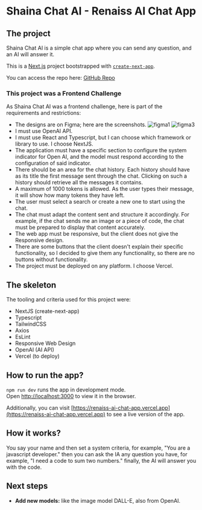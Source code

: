 # Shaina Chat AI - Renaiss AI Chat App

## The project
Shaina Chat AI is a simple chat app where you can send any question, and an AI will answer it. 

This is a [Next.js](https://nextjs.org/) project bootstrapped with [`create-next-app`](https://github.com/vercel/next.js/tree/canary/packages/create-next-app).

You can access the repo here: [GitHub Repo](https://github.com/nabigudi/renaiss-ai-chat-app)

### This project was a Frontend Challenge 
As Shaina Chat AI was a frontend challenge, here is part of the requirements and restrictions:
- The designs are on Figma; here are the screenshots.
![figma1](https://github.com/nabigudi/renaiss-ai-chat-app/assets/5604332/bdea2b02-f463-48dc-9c8f-8f857f087d6b)
![figma3](https://github.com/nabigudi/renaiss-ai-chat-app/assets/5604332/96a50e19-6fef-4ebf-851f-b4c56eda97eb)
- I must use OpenAI API.
- I must use React and Typescript, but I can choose which framework or library to use. I choose NextJS.
- The application must have a specific section to configure the system indicator for Open AI, and the model must respond according to the configuration of said indicator.
- There should be an area for the chat history. Each history should have as its title the first message sent through the chat. Clicking on such a history should retrieve all the messages it contains.
- A maximum of 1000 tokens is allowed. As the user types their message, it will show how many tokens they have left.
- The user must select a search or create a new one to start using the chat.
- The chat must adapt the content sent and structure it accordingly. For example, if the chat sends me an image or a piece of code, the chat must be prepared to display that content accurately.
- The web app must be responsive, but the client does not give the Responsive design.
- There are some buttons that the client doesn't explain their specific functionality, so I decided to give them any functionality, so there are no buttons without functionality.
- The project must be deployed on any platform. I choose Vercel. 


## The skeleton
The tooling and criteria used for this project were:
* NextJS (create-next-app)
* Typescript
* TailwindCSS
* Axios
* EsLint
* Responsive Web Design
* OpenAI (AI API)
* Vercel (to deploy)

## How to run the app?
`npm run dev` runs the app in development mode.<br>
Open [http://localhost:3000](http://localhost:3000) to view it in the browser. 

Additionally, you can visit [https://renaiss-ai-chat-app.vercel.app](https://renaiss-ai-chat-app.vercel.app) to see a live version of the app.

## How it works?
You say your name and then set a system criteria, for example, "You are a javascript developer." then you can ask the IA any question you have, for example, "I need a code to sum two numbers." finally, the AI will answer you with the code.

## Next steps
* **Add new models:** like the image model DALL-E, also from OpenAI.
